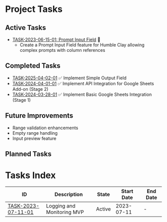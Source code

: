 # Project Tasks

## Active Tasks
- [TASK-2023-06-15-01: Prompt Input Field](tasks/TASK-2023-06-15-01-prompt-input-field.md) 🔄
  - Create a Prompt Input Field feature for Humble Clay allowing complex prompts with column references

## Completed Tasks
- [TASK-2025-04-02-01](tasks/TASK-2025-04-02-01-SimpleOutputField.md) ✅ Implement Simple Output Field
- [TASK-2024-04-01-01](.cursor/tasks/TASK-2024-04-01-01.md) ✅ Implement API Integration for Google Sheets Add-on (Stage 2)
- [TASK-2024-03-28-01](.cursor/tasks/TASK-2024-03-28-01.md) ✅ Implement Basic Google Sheets Integration (Stage 1)

## Future Improvements
- Range validation enhancements
- Empty range handling
- Input preview feature 

## Planned Tasks 

# Tasks Index

| ID | Description | State | Start Date | End Date |
|----|-------------|-------|------------|----------|
| [TASK-2023-07-11-01](tasks/TASK-2023-07-11-01.md) | Logging and Monitoring MVP | Active | 2023-07-11 | - | 